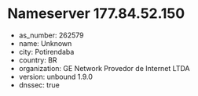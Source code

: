# Nameserver 177.84.52.150

* as_number: 262579
* name: Unknown
* city: Potirendaba
* country: BR
* organization: GE Network Provedor de Internet LTDA
* version: unbound 1.9.0
* dnssec: true
